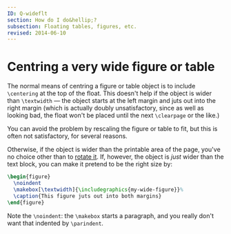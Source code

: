 ```yaml
---
ID: Q-wideflt
section: How do I do&hellip;?
subsection: Floating tables, figures, etc.
revised: 2014-06-10
---
```

# Centring a very wide figure or table

The normal means of centring a figure or table object is to include
`\centering` at the top of the float.  This doesn't help if the
object is wider than `\textwidth`&nbsp;&mdash; the object starts at the left
margin and juts out into the right margin (which is actually doubly
unsatisfactory, since as well as looking bad, the float won't be
placed until the next `\clearpage` or the like.)

You can avoid the problem by rescaling the figure or table to fit, but
this is often not satisfactory, for several reasons.

Otherwise, if the object is wider than the printable area of the page,
you've no choice other than to [rotate it](FAQ-landscape.md).  If,
however, the object is _just_ wider than the text block, you can
make it pretend to be the right size by:
```latex
\begin{figure}
  \noindent
  \makebox[\textwidth]{\includegraphics{my-wide-figure}}%
  \caption{This figure juts out into both margins}
\end{figure}
```
Note the `\noindent`: the `\makebox` starts a paragraph, and you
really don't want that indented by `\parindent`.

